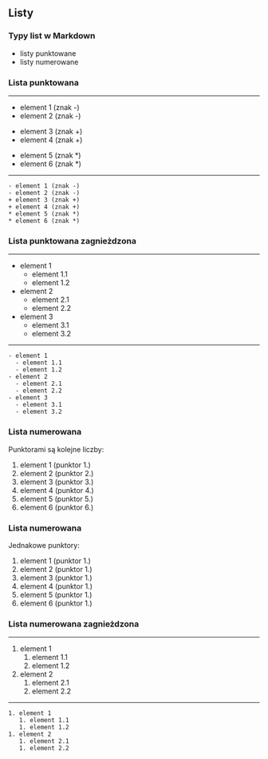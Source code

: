 ## Listy


### Typy list w Markdown
* listy punktowane
* listy numerowane


### Lista punktowana
---
- element 1 (znak -)
- element 2 (znak -)
+ element 3 (znak +)
+ element 4 (znak +)
* element 5 (znak *)
* element 6 (znak *)
---
```
- element 1 (znak -)
- element 2 (znak -)
+ element 3 (znak +)
+ element 4 (znak +)
* element 5 (znak *)
* element 6 (znak *)
```


### Lista punktowana zagnieżdzona
---
- element 1
  - element 1.1
  - element 1.2
- element 2
  - element 2.1
  - element 2.2
- element 3
  - element 3.1
  - element 3.2
---
```
- element 1
  - element 1.1
  - element 1.2
- element 2
  - element 2.1
  - element 2.2
- element 3
  - element 3.1
  - element 3.2
```


### Lista numerowana
Punktorami są kolejne liczby:
1. element 1 (punktor 1.)
2. element 2 (punktor 2.)
3. element 3 (punktor 3.)
4. element 4 (punktor 4.)
5. element 5 (punktor 5.)
6. element 6 (punktor 6.)


### Lista numerowana
Jednakowe punktory:
1. element 1 (punktor 1.)
1. element 2 (punktor 1.)
1. element 3 (punktor 1.)
1. element 4 (punktor 1.)
1. element 5 (punktor 1.)
1. element 6 (punktor 1.)


### Lista numerowana zagnieżdzona
---
1. element 1
   1. element 1.1
   1. element 1.2
1. element 2
   1. element 2.1
   1. element 2.2
---
```
1. element 1
   1. element 1.1
   1. element 1.2
1. element 2
   1. element 2.1
   1. element 2.2
```